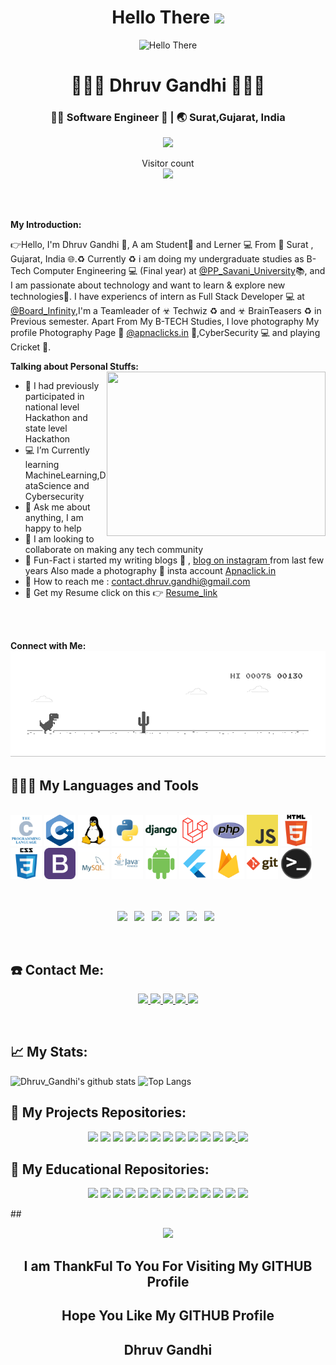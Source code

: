 <!--
**Dhruv-Gandhi/Dhruv-Gandhi** is a âœ¨ _special_ âœ¨ repository because its `README.md` (this file) appears on your GitHub profile.--->
<div align="center">
  <h1> Hello There <img src="https://media.giphy.com/media/hvRJCLFzcasrR4ia7z/giphy.gif" width="25px"></h1>
</div>
<div align="center">
<p align="center">
 <img src="https://brennanpropertyireland.files.wordpress.com/2015/02/hello-1.gif?w=300&h=150" alt="Hello There">
  <h1>👨🏻‍💻 Dhruv Gandhi 👨🏻‍💻 </h1>
<h3> 👨‍💻 Software Engineer 👦 | 🌏 Surat,Gujarat, India </h3>
</div>
<div align="center">
<p align="center">
<a href="https://www.linkedin.com/in/dhruvvgandhi/">
  <img src="https://img.shields.io/badge/Linkedin-blue?style=flat&logo=linkedin&labelColor=blue">
</a>
 <!--
<a href="https://github.com/dhruvvgandhi"> 
  <img src="https://komarev.com/ghpvc/?username=dhruvvgandhi&label=Visitors&color=2e8b57&style=flat" />
 </a>--->
<p align="center"> 
  Visitor count<br>
  <img src="https://profile-counter.glitch.me/dhruvvgandhi/count.svg" />
</p>
</p>
</div>
<br >
<br />

**My Introduction:**

👉Hello, I'm Dhruv Gandhi 🕺, A am Student👨‍ and Lerner 💻 From 📍 Surat , Gujarat, India 🌐.♻ Currently ♻ i am doing my undergraduate studies as B-Tech Computer Engineering 💻 (Final year) at [@PP_Savani_University](https://ppsu.ac.in)📚, and I am passionate about technology and want to learn & explore new technologies🔌. I have experiencs of intern as Full Stack Developer 💻 at [@Board_Infinity](https://www.boardinfinity.com/),I'm a Teamleader of ☣ Techwiz ♻ and ☣ BrainTeasers ♻ in Previous semester. Apart From My B-TECH Studies, I love photography My profile Photography Page 📸 [@apnaclicks.in](https://www.instagram.com/apnaclicks.in/) 📸,CyberSecurity 💻 and playing Cricket 🏏.

<!--
**My GitHub contributions as a Game of Life:**>
[![GitHub Game of Life](https://github4life.herokuapp.com/dhruvvgandhi.gif?z=6)](https://github4life.herokuapp.com/dhruvvgandhi)
-->

**Talking about Personal Stuffs:**
  <a href="https://github.com/tirtharajghosh/"><img align="right" width="350" height="263" src="https://user-images.githubusercontent.com/37224638/96453298-e3d7bd00-1237-11eb-88d0-3da2f5777413.gif"></a>
- 👨‍ I had previously participated in national level Hackathon and state level Hackathon
- 💻 I’m Currently learning MachineLearning,DataScience and Cybersecurity
- 💬 Ask me about anything, I am happy to help
- 🤝 I am looking to collaborate on making any tech community
- 🌟 Fun-Fact i started my writing blogs 📝 , [blog on instagram ](https://www.instagram.com/neoteric_thoughts/) from last few years Also made a photography 📸 insta account [Apnaclick.in](https://www.instagram.com/apnaclicks.in/)
- 📧 How to reach me : contact.dhruv.gandhi@gmail.com
- 📝 Get my Resume click on this 👉 [Resume_link](https://cdn.dribbble.com/users/20580/screenshots/1276530/artisan-errors.gif)
  
<br>
<br>

**Connect with Me:**
<br>
![Dino](https://raw.githubusercontent.com/praveenscience/praveenscience/master/dino.gif)

## 👨🏻‍💻 My Languages and Tools
<br>
<code><img height="50" src="https://raw.githubusercontent.com/github/explore/80688e429a7d4ef2fca1e82350fe8e3517d3494d/topics/c/c.png"></code>
<code><img height="50" src="https://raw.githubusercontent.com/github/explore/80688e429a7d4ef2fca1e82350fe8e3517d3494d/topics/cpp/cpp.png"></code>
<code><img height="50" src=" https://raw.githubusercontent.com/github/explore/80688e429a7d4ef2fca1e82350fe8e3517d3494d/topics/linux/linux.png"></code>
<code><img height="50" src="https://raw.githubusercontent.com/github/explore/80688e429a7d4ef2fca1e82350fe8e3517d3494d/topics/python/python.png"></code>
<code><img height="50" src="https://raw.githubusercontent.com/github/explore/80688e429a7d4ef2fca1e82350fe8e3517d3494d/topics/django/django.png"></code>
<code><img height="50" src="https://raw.githubusercontent.com/github/explore/80688e429a7d4ef2fca1e82350fe8e3517d3494d/topics/laravel/laravel.png"></code>
<code><img height="50" src="https://raw.githubusercontent.com/github/explore/80688e429a7d4ef2fca1e82350fe8e3517d3494d/topics/php/php.png"></code>
<code><img height="50" src="https://raw.githubusercontent.com/github/explore/80688e429a7d4ef2fca1e82350fe8e3517d3494d/topics/javascript/javascript.png"></code>
<code><img height="50" src="https://raw.githubusercontent.com/github/explore/80688e429a7d4ef2fca1e82350fe8e3517d3494d/topics/html/html.png"></code>
<code><img height="50" src="https://raw.githubusercontent.com/github/explore/80688e429a7d4ef2fca1e82350fe8e3517d3494d/topics/css/css.png"></code>
<code><img height="50" src="https://raw.githubusercontent.com/github/explore/80688e429a7d4ef2fca1e82350fe8e3517d3494d/topics/bootstrap/bootstrap.png"></code>
<code><img height="50" src="https://raw.githubusercontent.com/github/explore/80688e429a7d4ef2fca1e82350fe8e3517d3494d/topics/mysql/mysql.png"></code>
<code><img height="50" src="https://raw.githubusercontent.com/github/explore/80688e429a7d4ef2fca1e82350fe8e3517d3494d/topics/java/java.png"></code>
<code><img height="50" src="https://raw.githubusercontent.com/github/explore/80688e429a7d4ef2fca1e82350fe8e3517d3494d/topics/android/android.png"></code>
<code><img height="50" src="https://raw.githubusercontent.com/github/explore/80688e429a7d4ef2fca1e82350fe8e3517d3494d/topics/flutter/flutter.png"></code>
<code><img height="50" src="https://raw.githubusercontent.com/github/explore/80688e429a7d4ef2fca1e82350fe8e3517d3494d/topics/firebase/firebase.png"></code>
<code><img height="50" src="https://raw.githubusercontent.com/github/explore/80688e429a7d4ef2fca1e82350fe8e3517d3494d/topics/git/git.png"></code>
<code><img height="50" src="https://raw.githubusercontent.com/github/explore/80688e429a7d4ef2fca1e82350fe8e3517d3494d/topics/terminal/terminal.png"></code> 

<p align="center">
 <br/>
<br/>
<img src="https://img.shields.io/badge/OS-Windows%2010-informational?style=for-the-badge&logo=windows&logoColor=white" />&nbsp;&nbsp;
<img src="https://img.shields.io/badge/Kali-linux%20-informational?style=for-the-badge&logo=linux&logoColor=white" />&nbsp;&nbsp;
<img src="https://img.shields.io/badge/Android%2010-informational?style=for-the-badge&logo=Android&logoColor=white" />&nbsp;&nbsp;  
<img src="https://img.shields.io/badge/Browser-Chrome-blue?style=for-the-badge&logo=google-chrome&logoColor=white" />&nbsp;&nbsp;
<img src="https://img.shields.io/badge/Browser-epic%20-informational?style=for-the-badge&logo=google-chrome&&logoColor=white" />&nbsp;&nbsp;
<img src="https://img.shields.io/badge/Editor-VSCode-blue?style=for-the-badge&logo=visual-studio-code&logoColor=white" />&nbsp;&nbsp;
</p>

<p>&nbsp;</p>

## ☎️ Contact Me:
<p align="center">
<a href="https://www.linkedin.com/in/dhruvvgandhi/">
  <img src="https://img.shields.io/badge/Linkedin-blue?style=flat&logo=linkedin&labelColor=blue">
</a>
<a href="mailto:contact.dhruv.gandhi@gmail.com?subject=Hello%20Dhruv,%20From%20Github">
  <img src="https://img.shields.io/badge/-Gmail-%23db483b?style=flat&logo=Gmail&labelColor=red&logoColor=white">
</a>
<a href="https://www.instagram.com/neoteric_thoughts/">
  <img src="https://img.shields.io/badge/-Instagram-%23E4405F?style=flat&logo=Instagram&logoColor=white">
</a>
<a href="https://twitter.com/_Dhruv_Gandhi_">
  <img src="https://img.shields.io/badge/-Twitter-%231a91da?style=flat&logo=Twitter&logoColor=white">
</a>
<a href="https://t.me/Iknowaboutyou">
  <img src="https://img.shields.io/badge/-Telegram-%231a91da?style=flat&logo=Telegram&logoColor=white">
</a>
</p>

<p>&nbsp;</p>

## 📈 My Stats: 

![Dhruv_Gandhi's github stats](https://github-readme-stats.vercel.app/api?username=dhruvvgandhi&count_private=true&show_icons=true&hide=issues,contribs)
![Top Langs](https://github-readme-stats.vercel.app/api/top-langs/?username=dhruvvgandhi&layout=compact)

## 🚀 My Projects Repositories:
<p align="center">
<a href="https://github.com/dhruvvgandhi/steganography-and-encryption">
  <img src="https://github-readme-stats.vercel.app/api/pin/?username=dhruvvgandhi&repo=steganography-and-encryption&bg_color=30,e96443,904e95&title_color=fff&text_color=fff" /></a>
<a href="https://github.com/dhruvvgandhi/Neotric_thought_blog_App">
  <img src="https://github-readme-stats.vercel.app/api/pin/?username=dhruvvgandhi&repo=Neotric_thought_blog_App&bg_color=30,e96443,904e95&title_color=fff&text_color=fff" /></a>
<a href="https://github.com/dhruvvgandhi/Flutter-Covid19-DashBoard">
  <img src="https://github-readme-stats.vercel.app/api/pin/?username=dhruvvgandhi&repo=Flutter-Covid19-DashBoard&bg_color=30,e96443,904e95&title_color=fff&text_color=fff" /></a>
<a href="https://github.com/dhruvvgandhi/django-python-project">
  <img src="https://github-readme-stats.vercel.app/api/pin/?username=dhruvvgandhi&repo=django-python-project&bg_color=30,e96443,904e95&title_color=fff&text_color=fff" /></a>

<a href="https://github.com/dhruvvgandhi/Wireless_Car">
  <img src="https://github-readme-stats.vercel.app/api/pin/?username=dhruvvgandhi&repo=Wireless_Car&bg_color=30,e96443,904e95&title_color=fff&text_color=fff" /></a>

<a href="https://github.com/dhruvvgandhi/Reciprocity">
  <img src="https://github-readme-stats.vercel.app/api/pin/?username=dhruvvgandhi&repo=Reciprocity&bg_color=30,e96443,904e95&title_color=fff&text_color=fff" /></a>

<a href="https://github.com/dhruvvgandhi/Railway_Bot">
  <img src="https://github-readme-stats.vercel.app/api/pin/?username=dhruvvgandhi&repo=Railway_Bot&bg_color=30,e96443,904e95&title_color=fff&text_color=fff" /></a>

<a href="https://github.com/dhruvvgandhi/Railway_Inquire_With_GUI">
  <img src="https://github-readme-stats.vercel.app/api/pin/?username=dhruvvgandhi&repo=Railway_Inquire_With_GUI&bg_color=30,e96443,904e95&title_color=fff&text_color=fff" /></a>
<a href="https://github.com/dhruvvgandhi/Android_Project_Create-VPN">
  <img src="https://github-readme-stats.vercel.app/api/pin/?username=dhruvvgandhi&repo=Android_Project_Create-VPN&bg_color=30,e96443,904e95&title_color=fff&text_color=fff" /></a>

<a href="https://github.com/dhruvvgandhi/hms-hospitalmanagementsytem-in-java">
  <img src="https://github-readme-stats.vercel.app/api/pin/?username=dhruvvgandhi&repo=hms-hospitalmanagementsytem-in-java&bg_color=30,e96443,904e95&title_color=fff&text_color=fff" /></a>  

<a href="https://github.com/dhruvvgandhi/Embedded_system_project">
  <img src="https://github-readme-stats.vercel.app/api/pin/?username=dhruvvgandhi&repo=Embedded_system_project&bg_color=30,e96443,904e95&title_color=fff&text_color=fff" /></a>

<a href="https://github.com/dhruvvgandhi/webdesiging">
  <img src="https://github-readme-stats.vercel.app/api/pin/?username=dhruvvgandhi&repo=webdesiging&bg_color=30,e96443,904e95&title_color=fff&text_color=fff" />
</a>
  
<a href="https://github.com/dhruvvgandhi/Smart-Attendance-System-Using-Bluetooth-Beacon">
<img src="https://github-readme-stats.vercel.app/api/pin/?username=dhruvvgandhi&repo=Smart-Attendance-System-Using-Bluetooth-Beacon&bg_color=30,e96443,904e95&title_color=fff&text_color=fff" /></a>
</p>


## 🚀 My Educational Repositories:
<p align="center">
  <a href="https://github.com/dhruvvgandhi/AI-PRACTICAL">
  <img src="https://github-readme-stats.vercel.app/api/pin/?username=dhruvvgandhi&repo=AI-PRACTICAL&bg_color=30,e96443,904e95&title_color=fff&text_color=fff" /></a>
  <a href="https://github.com/dhruvvgandhi/MachineLearning-Practical">
  <img src="https://github-readme-stats.vercel.app/api/pin/?username=dhruvvgandhi&repo=MachineLearning-Practical&bg_color=30,e96443,904e95&title_color=fff&text_color=fff" /></a>
  <a href="https://github.com/dhruvvgandhi/system_software_practical">
  <img src="https://github-readme-stats.vercel.app/api/pin/?username=dhruvvgandhi&repo=system_software_practical&bg_color=30,e96443,904e95&title_color=fff&text_color=fff" /></a>
  <a href="https://github.com/dhruvvgandhi/IOT-PRACTICAL">
  <img src="https://github-readme-stats.vercel.app/api/pin/?username=dhruvvgandhi&repo=IOT-PRACTICAL&bg_color=30,e96443,904e95&title_color=fff&text_color=fff" /></a>
  
  <a href="https://github.com/dhruvvgandhi/Flutter-Api-Handling">
  <img src="https://github-readme-stats.vercel.app/api/pin/?username=dhruvvgandhi&repo=Flutter-Api-Handling&bg_color=30,e96443,904e95&title_color=fff&text_color=fff" /></a>
  
  <a href="https://github.com/dhruvvgandhi/Flutter-Widget">
  <img src="https://github-readme-stats.vercel.app/api/pin/?username=dhruvvgandhi&repo=Flutter-Widget&bg_color=30,e96443,904e95&title_color=fff&text_color=fff" /></a>
  
  <a href="https://github.com/dhruvvgandhi/Data_Structures">
  <img src="https://github-readme-stats.vercel.app/api/pin/?username=dhruvvgandhi&repo=Data_Structures&bg_color=30,e96443,904e95&title_color=fff&text_color=fff" /></a>
  
  <a href="https://github.com/dhruvvgandhi/Python-practical">
  <img src="https://github-readme-stats.vercel.app/api/pin/?username=dhruvvgandhi&repo=Python-practical&bg_color=30,e96443,904e95&title_color=fff&text_color=fff" /></a>
  
  <a href="https://github.com/dhruvvgandhi/Software_Engineering">
  <img src="https://github-readme-stats.vercel.app/api/pin/?username=dhruvvgandhi&repo=Software_Engineering&bg_color=30,e96443,904e95&title_color=fff&text_color=fff" /></a>
  
  <a href="https://github.com/dhruvvgandhi/design_analysis_algorithm">
  <img src="https://github-readme-stats.vercel.app/api/pin/?username=dhruvvgandhi&repo=design_analysis_algorithm&bg_color=30,e96443,904e95&title_color=fff&text_color=fff" /></a>
  
  <a href="https://github.com/dhruvvgandhi/Computer_Organization">
  <img src="https://github-readme-stats.vercel.app/api/pin/?username=dhruvvgandhi&repo=Computer_Organization&bg_color=30,e96443,904e95&title_color=fff&text_color=fff" /></a>
  
  <a href="https://github.com/dhruvvgandhi/Computer_Graphics">
  <img src="https://github-readme-stats.vercel.app/api/pin/?username=dhruvvgandhi&repo=Computer_Graphics&bg_color=30,e96443,904e95&title_color=fff&text_color=fff" /></a>
  
  <a href="https://github.com/dhruvvgandhi/Operating_system">
  <img src="https://github-readme-stats.vercel.app/api/pin/?username=dhruvvgandhi&repo=Operating_system&bg_color=30,e96443,904e95&title_color=fff&text_color=fff" /></a>
  
  </p>
##
<p align="center">
 <img src="https://totallyadd.com/wp-content/uploads/2017/08/giphy.gif"> 
 <h2 align="center">I am ThankFul To You For Visiting My GITHUB Profile</h2>
  <h2 align="center">Hope You Like My GITHUB Profile</h2>
 <h2 align="center">Dhruv Gandhi </h2>
</p>
